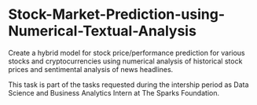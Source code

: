 # Stock-Market-Prediction-using-Numerical-Textual-Analysis
Create a hybrid model for stock price/performance prediction for various stocks and cryptocurrencies using numerical analysis of historical stock prices and sentimental analysis of news headlines.


This task is part of the tasks requested during the intership period as Data Science and Business Analytics Intern at The Sparks Foundation.

